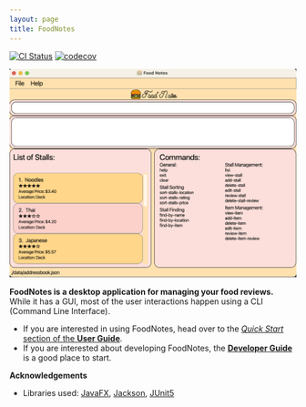 ```yaml
---
layout: page
title: FoodNotes
---
```


[![CI Status](https://github.com/AY2324S1-CS2103T-W10-4/tp/workflows/Java%20CI/badge.svg)](https://github.com/AY2324S1-CS2103T-W10-4/tp/actions)
[![codecov](https://codecov.io/gh/AY2324S1-CS2103T-W10-4/tp/graph/badge.svg?token=ZWKAC99R4H)](https://codecov.io/gh/AY2324S1-CS2103T-W10-4/tp)

![Ui](images/Ui.png)

**FoodNotes is a desktop application for managing your food reviews.** While it has a GUI, most of the user interactions happen using a CLI (Command Line Interface).

* If you are interested in using FoodNotes, head over to the [_Quick Start_ section of the **User Guide**](UserGuide.html#quick-start).
* If you are interested about developing FoodNotes, the [**Developer Guide**](DeveloperGuide.html) is a good place to start.


**Acknowledgements**

* Libraries used: [JavaFX](https://openjfx.io/), [Jackson](https://github.com/FasterXML/jackson), [JUnit5](https://github.com/junit-team/junit5)
